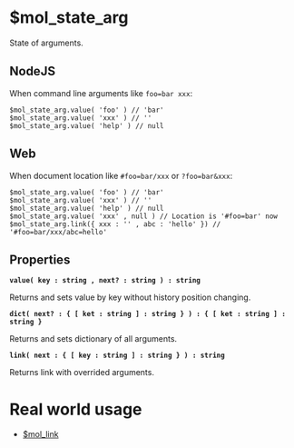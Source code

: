 # $mol_state_arg

State of arguments.

## NodeJS

When command line arguments like ```foo=bar xxx```:

```
$mol_state_arg.value( 'foo' ) // 'bar'
$mol_state_arg.value( 'xxx' ) // ''
$mol_state_arg.value( 'help' ) // null
```

## Web

When document location like ```#foo=bar/xxx``` or ```?foo=bar&xxx```:

```
$mol_state_arg.value( 'foo' ) // 'bar'
$mol_state_arg.value( 'xxx' ) // ''
$mol_state_arg.value( 'help' ) // null
$mol_state_arg.value( 'xxx' , null ) // Location is '#foo=bar' now
$mol_state_arg.link({ xxx : '' , abc : 'hello' }) // '#foo=bar/xxx/abc=hello'
```

## Properties

**```value( key : string , next? : string ) : string```**

Returns and sets value by key without history position changing.

**```dict( next? : { [ ket : string ] : string } ) : { [ ket : string ] : string }```**

Returns and sets dictionary of all arguments.

**```link( next : { [ key : string ] : string } ) : string```**

Returns link with overrided arguments.

# Real world usage

- [$mol_link](../../link)

